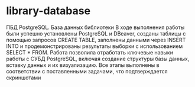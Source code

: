 # library-database
ПБД PostgreSQL. 
База данных библиотеки
В ходе выполнения работы были успешно установлены PostgreSQL и DBeaver, 
созданы таблицы с помощью запросов CREATE TABLE, заполнены данными 
через INSERT INTO и продемонстрированы результаты выборки с 
использованием SELECT * FROM. Работа позволила отработать ключевые 
навыки работы с СУБД PostgreSQL, включая создание структуры базы 
данных, вставку данных и их визуализацию. Все этапы выполнены в 
соответствии с поставленными задачами, что подтверждается скриншотами
